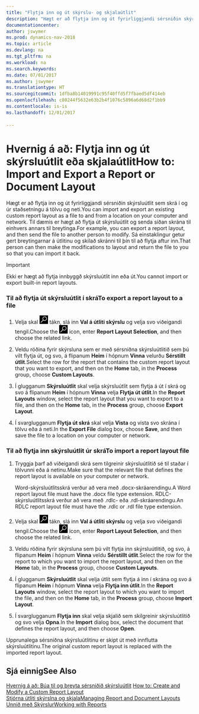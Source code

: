 ```yaml
---
title: "Flytja inn og út skýrslu- og skjalaútlit"
description: "Hægt er að flytja inn og út fyrirliggjandi sérsniðin skýrsluútlit sem skrá í og úr staðsetningu á tölvu og neti."
documentationcenter: 
author: jswymer
ms.prod: dynamics-nav-2018
ms.topic: article
ms.devlang: na
ms.tgt_pltfrm: na
ms.workload: na
ms.search.keywords: 
ms.date: 07/01/2017
ms.author: jswymer
ms.translationtype: HT
ms.sourcegitcommit: 1dfba8b14019991c95f40ffd5f7fbaed5df414eb
ms.openlocfilehash: c80244f5632e63b2b4f1076c5896a6d68d2f1bb9
ms.contentlocale: is-is
ms.lasthandoff: 12/01/2017

---
```

# <a name="how-to-import-and-export-a-report-or-document-layout"></a><span data-ttu-id="8c708-103">Hvernig á að: Flytja inn og út skýrsluútlit eða skjalaútlit</span><span class="sxs-lookup"><span data-stu-id="8c708-103">How to: Import and Export a Report or Document Layout</span></span>
<span data-ttu-id="8c708-104">Hægt er að flytja inn og út fyrirliggjandi sérsniðin skýrsluútlit sem skrá í og úr staðsetningu á tölvu og neti.</span><span class="sxs-lookup"><span data-stu-id="8c708-104">You can import and export an existing custom report layout as a file to and from a location on your computer and network.</span></span> <span data-ttu-id="8c708-105">Til dæmis er hægt að flytja út skýrsluútlit og senda síðan skrána til einhvers annars til breytinga.</span><span class="sxs-lookup"><span data-stu-id="8c708-105">For example, you can export a report layout, and then send the file to another person to modify.</span></span> <span data-ttu-id="8c708-106">Sá einstaklingur getur gert breytingarnar á útlitinu og skilað skránni til þín til að flytja aftur inn.</span><span class="sxs-lookup"><span data-stu-id="8c708-106">That person can then make the modifications to layout and return the file to you so that you can import it back.</span></span>  
  
> [!IMPORTANT]  
>  <span data-ttu-id="8c708-107">Ekki er hægt að flytja innbyggð skýrsluútlit inn eða út.</span><span class="sxs-lookup"><span data-stu-id="8c708-107">You cannot import or export built-in report layouts.</span></span>  
  
### <a name="to-export-a-report-layout-to-a-file"></a><span data-ttu-id="8c708-108">Til að flytja út skýrsluútlit í skrá</span><span class="sxs-lookup"><span data-stu-id="8c708-108">To export a report layout to a file</span></span>  
  
1.  <span data-ttu-id="8c708-109">Velja skal ![Leit að síðu eða skýrslu](media/ui-search/search_small.png "Leit að síðu eða skýrslu táknið") tákn, slá inn **Val á útliti skýrslu** og velja svo viðeigandi tengil.</span><span class="sxs-lookup"><span data-stu-id="8c708-109">Choose the ![Search for Page or Report](media/ui-search/search_small.png "Search for Page or Report icon") icon, enter **Report Layout Selection**, and then choose the related link.</span></span>  
  
2.  <span data-ttu-id="8c708-110">Veldu röðina fyrir skýrsluna sem er með sérsniðna skýrsluútlitið sem þú vilt flytja út, og svo, á flipanum **Heim** í hópnum **Vinna** velurðu **Sérstillt útlit**.</span><span class="sxs-lookup"><span data-stu-id="8c708-110">Select the row for the report that contains the custom report layout that you want to export, and then on the **Home** tab, in the **Process** group, choose **Custom Layouts**.</span></span>  
  
3.  <span data-ttu-id="8c708-111">Í glugganum **Skýrsluútlit** skal velja skýrsluútlit sem flytja á út í skrá og svo á flipanum **Heim** í hópnum **Vinna** velja **Flytja út útlit**.</span><span class="sxs-lookup"><span data-stu-id="8c708-111">In the **Report Layouts** window, select the report layout that you want to export to a file, and then on the **Home** tab, in the **Process** group, choose **Export Layout**.</span></span>  
  
4.  <span data-ttu-id="8c708-112">Í svarglugganum **Flytja út skrá** skal velja **Vista** og vista svo skrána í tölvu eða á neti.</span><span class="sxs-lookup"><span data-stu-id="8c708-112">In the **Export File** dialog box, choose **Save**, and then save the file to a location on your computer or network.</span></span>  
  
### <a name="to-import-a-report-layout-file"></a><span data-ttu-id="8c708-113">Til að flytja inn skýrsluútlit úr skrá</span><span class="sxs-lookup"><span data-stu-id="8c708-113">To import a report layout file</span></span>  
  
1.  <span data-ttu-id="8c708-114">Tryggja þarf að viðeigandi skrá sem tilgreinir skýrsluútlitið sé til staðar í tölvunni eða á netinu.</span><span class="sxs-lookup"><span data-stu-id="8c708-114">Make sure that the relevant file that defines the report layout is available on your computer or network.</span></span>  
  
     <span data-ttu-id="8c708-115">Word-skýrsluútlitsskrá verður að vera með .docx-skráarendingu.</span><span class="sxs-lookup"><span data-stu-id="8c708-115">A Word report layout file must have the .docx file type extension.</span></span> <span data-ttu-id="8c708-116">RDLC-skýrsluútlitsskrá verður að vera með .rdlc- eða .rdl-skráarendingu.</span><span class="sxs-lookup"><span data-stu-id="8c708-116">An RDLC report layout file must have the .rdlc or .rdl file type extension.</span></span>  
  
2.  <span data-ttu-id="8c708-117">Velja skal ![Leit að síðu eða skýrslu](media/ui-search/search_small.png "Leit að síðu eða skýrslu táknið") tákn, slá inn **Val á útliti skýrslu** og velja svo viðeigandi tengil.</span><span class="sxs-lookup"><span data-stu-id="8c708-117">Choose the ![Search for Page or Report](media/ui-search/search_small.png "Search for Page or Report icon") icon, enter **Report Layout Selection**, and then choose the related link.</span></span>  
  
3.  <span data-ttu-id="8c708-118">Veldu röðina fyrir skýrsluna sem þú vilt flytja inn skýrsluútlitið, og svo, á flipanum **Heim** í hópnum **Vinna** veldu **Sérstillt útlit**.</span><span class="sxs-lookup"><span data-stu-id="8c708-118">Select the row for the report to which you want to import the report layout, and then on the **Home** tab, in the **Process** group, choose **Custom Layouts**.</span></span>  
  
4.  <span data-ttu-id="8c708-119">Í glugganum **Skýrsluútlit** skal velja útlit sem flytja á inn í skrána og svo á flipanum **Heim** í hópnum **Vinna** velja **Flytja inn útlit**.</span><span class="sxs-lookup"><span data-stu-id="8c708-119">In the **Report Layouts** window, select the report layout to which you want to import the file, and then on the **Home** tab, in the **Process** group, choose **Import Layout**.</span></span>  
  
5.  <span data-ttu-id="8c708-120">Í svarglugganum **Flytja inn** skal velja skjalið sem skilgreinir skýrsluútlitið og svo velja **Opna**.</span><span class="sxs-lookup"><span data-stu-id="8c708-120">In the **Import** dialog box, select the document that defines the report layout, and then choose **Open**.</span></span>  
  
 <span data-ttu-id="8c708-121">Upprunalega sérsniðna skýrsluútlitinu er skipt út með innflutta skýrsluútlitinu.</span><span class="sxs-lookup"><span data-stu-id="8c708-121">The original custom report layout is replaced with the imported report layout.</span></span>  
  
## <a name="see-also"></a><span data-ttu-id="8c708-122">Sjá einnig</span><span class="sxs-lookup"><span data-stu-id="8c708-122">See Also</span></span>  
 <span data-ttu-id="8c708-123">[Hvernig á að: Búa til og breyta sérsniðið skýrsluútlit](ui-how-create-custom-report-layout.md) </span><span class="sxs-lookup"><span data-stu-id="8c708-123">[How to: Create and Modify a Custom Report Layout](ui-how-create-custom-report-layout.md) </span></span>  
 [<span data-ttu-id="8c708-124">Stjórna útliti skýrslna og skjala</span><span class="sxs-lookup"><span data-stu-id="8c708-124">Managing Report and Document Layouts</span></span>](ui-manage-report-layouts.md)  
 [<span data-ttu-id="8c708-125">Unnið með Skýrslur</span><span class="sxs-lookup"><span data-stu-id="8c708-125">Working with Reports</span></span>](ui-work-report.md)    
